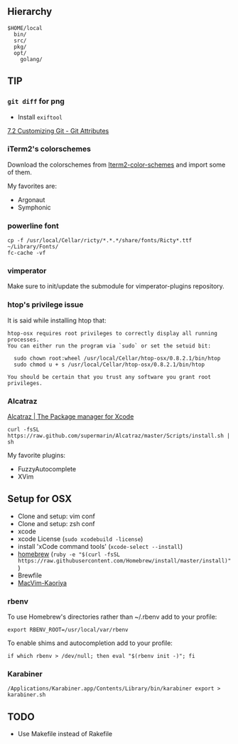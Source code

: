 
## Hierarchy

```
$HOME/local
  bin/
  src/
  pkg/
  opt/
    golang/
```


## TIP

### `git diff` for png

* Install `exiftool`

[7.2 Customizing Git - Git Attributes](http://git-scm.com/book/ch7-2.html)


### iTerm2's colorschemes

Download the colorschemes from [Iterm2-color-schemes](http://iterm2colorschemes.com/) and import some of them.

My favorites are:

* Argonaut
* Symphonic


### powerline font

```
cp -f /usr/local/Cellar/ricty/*.*.*/share/fonts/Ricty*.ttf ~/Library/Fonts/ 
fc-cache -vf
```


### vimperator

Make sure to init/update the submodule for vimperator-plugins repository.


### htop's privilege issue

It is said while installing htop that:

```
htop-osx requires root privileges to correctly display all running processes.
You can either run the program via `sudo` or set the setuid bit:

  sudo chown root:wheel /usr/local/Cellar/htop-osx/0.8.2.1/bin/htop
  sudo chmod u + s /usr/local/Cellar/htop-osx/0.8.2.1/bin/htop

You should be certain that you trust any software you grant root privileges.
```


### Alcatraz

[Alcatraz | The Package manager for Xcode](http://alcatraz.io/)


```
curl -fsSL https://raw.github.com/supermarin/Alcatraz/master/Scripts/install.sh | sh
```

My favorite plugins:

* FuzzyAutocomplete
* XVim


## Setup for OSX

* Clone and setup: vim conf
* Clone and setup: zsh conf
* xcode
* xcode License (`sudo xcodebuild -license`)
* install 'xCode command tools' (`xcode-select --install`)
* [homebrew](http://brew.sh) (`ruby -e "$(curl -fsSL https://raw.githubusercontent.com/Homebrew/install/master/install)"`)
* Brewfile
* [MacVim-Kaoriya](https://github.com/splhack/macvim/tags)


### rbenv

To use Homebrew's directories rather than ~/.rbenv add to your profile:

```
export RBENV_ROOT=/usr/local/var/rbenv
```

To enable shims and autocompletion add to your profile:

```
if which rbenv > /dev/null; then eval "$(rbenv init -)"; fi
```

### Karabiner

```
/Applications/Karabiner.app/Contents/Library/bin/karabiner export > karabiner.sh
```


## TODO

* Use Makefile instead of Rakefile

